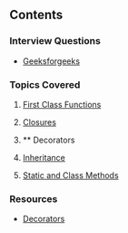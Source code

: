 
## Contents


### Interview Questions

- [Geeksforgeeks](https://www.geeksforgeeks.org/top-40-python-interview-questions-answers/)


### Topics Covered

 1. [First Class Functions]()

 2. [Closures](https://github.com/PradeepKumar1994/data-structures-and-algorithms/blob/main/python-interview-questions/closure.py)

 3. ** Decorators

 4. [Inheritance](https://github.com/PradeepKumar1994/data-structures-and-algorithms/blob/main/python-interview-questions/inheritance/inheritance.py)

 5. [Static and Class Methods](https://github.com/PradeepKumar1994/data-structures-and-algorithms/blob/main/python-interview-questions/inheritance/inheritance.py)


### Resources

- [Decorators](https://stackoverflow.com/questions/739654/how-to-make-function-decorators-and-chain-them-together/1594484#1594484)
